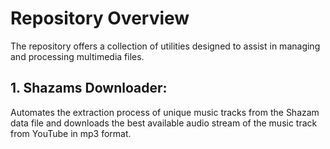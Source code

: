 # Repository Overview

The repository offers a collection of utilities designed to assist in managing and processing multimedia files. 

## **1. Shazams Downloader**:
  Automates the extraction process of unique music tracks from the Shazam data file and downloads the best available audio stream of the music track from YouTube in mp3 format.
